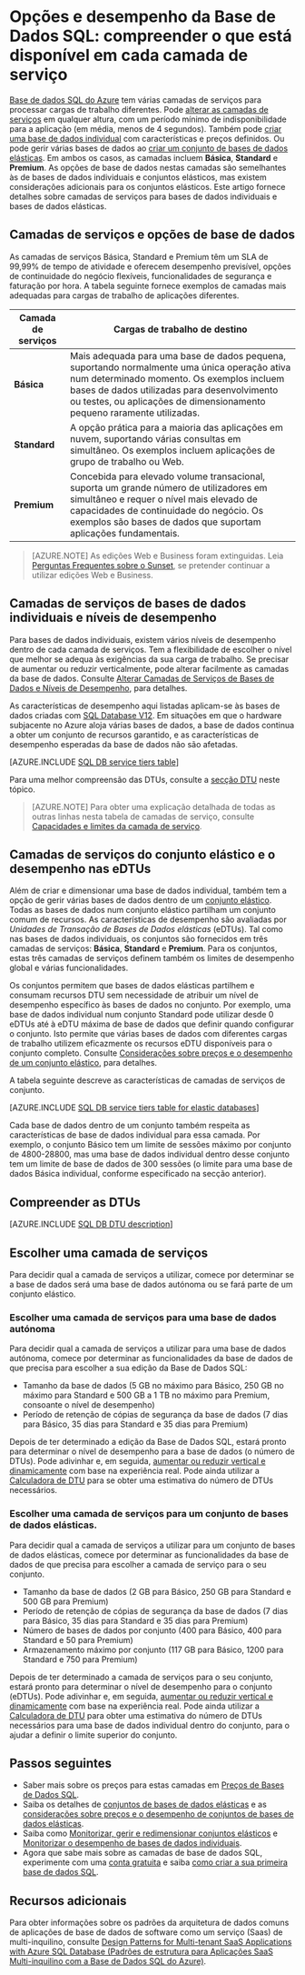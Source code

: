 <properties
    pageTitle="Desempenho e opções da Base de Dados SQL: camadas de serviço | Microsoft Azure"
    description="Compare o desempenho da Base de Dados SQL e as funcionalidades de continuidade do negócio das camadas de serviços para balancear o custo e a capacidade, à medida que aumenta de dimensão."
    keywords="opções da base de dados, desempenho da base de dados"
    services="sql-database"
    documentationCenter=""
    authors="CarlRabeler"
    manager="jhubbard"
    editor=""/>

<tags
    ms.service="sql-database"
    ms.devlang="na"
    ms.topic="get-started-article"
    ms.tgt_pltfrm="na"
    ms.workload="data-management"
    ms.date="07/05/2016"
    ms.author="carlrab"/>

# Opções e desempenho da Base de Dados SQL: compreender o que está disponível em cada camada de serviço

[Base de dados SQL do Azure](sql-database-technical-overview.md) tem várias camadas de serviços para processar cargas de trabalho diferentes. Pode [alterar as camadas de serviços](sql-database-scale-up.md) em qualquer altura, com um período mínimo de indisponibilidade para a aplicação (em média, menos de 4 segundos). Também pode [criar uma base de dados individual](sql-database-get-started.md) com características e preços definidos. Ou pode gerir várias bases de dados ao [criar um conjunto de bases de dados elásticas](sql-database-elastic-pool-create-portal.md). Em ambos os casos, as camadas incluem **Básica**, **Standard** e **Premium**. As opções de base de dados nestas camadas são semelhantes às de bases de dados individuais e conjuntos elásticos, mas existem considerações adicionais para os conjuntos elásticos. Este artigo fornece detalhes sobre camadas de serviços para bases de dados individuais e bases de dados elásticas.

## Camadas de serviços e opções de base de dados
As camadas de serviços Básica, Standard e Premium têm um SLA de 99,99% de tempo de atividade e oferecem desempenho previsível, opções de continuidade do negócio flexíveis, funcionalidades de segurança e faturação por hora. A tabela seguinte fornece exemplos de camadas mais adequadas para cargas de trabalho de aplicações diferentes.

| Camada de serviços | Cargas de trabalho de destino |
|---|---|
| **Básica** | Mais adequada para uma base de dados pequena, suportando normalmente uma única operação ativa num determinado momento. Os exemplos incluem bases de dados utilizadas para desenvolvimento ou testes, ou aplicações de dimensionamento pequeno raramente utilizadas. |
| **Standard** | A opção prática para a maioria das aplicações em nuvem, suportando várias consultas em simultâneo. Os exemplos incluem aplicações de grupo de trabalho ou Web. |
| **Premium** | Concebida para elevado volume transacional, suporta um grande número de utilizadores em simultâneo e requer o nível mais elevado de capacidades de continuidade do negócio. Os exemplos são bases de dados que suportam aplicações fundamentais. |

>[AZURE.NOTE] As edições Web e Business foram extinguidas. Leia [Perguntas Frequentes sobre o Sunset](https://azure.microsoft.com/pricing/details/sql-database/web-business/), se pretender continuar a utilizar edições Web e Business.

## Camadas de serviços de bases de dados individuais e níveis de desempenho
Para bases de dados individuais, existem vários níveis de desempenho dentro de cada camada de serviços. Tem a flexibilidade de escolher o nível que melhor se adequa às exigências da sua carga de trabalho. Se precisar de aumentar ou reduzir verticalmente, pode alterar facilmente as camadas da base de dados. Consulte [Alterar Camadas de Serviços de Bases de Dados e Níveis de Desempenho](sql-database-scale-up.md), para detalhes.

As características de desempenho aqui listadas aplicam-se às bases de dados criadas com [SQL Database V12](sql-database-v12-whats-new.md). Em situações em que o hardware subjacente no Azure aloja várias bases de dados, a base de dados continua a obter um conjunto de recursos garantido, e as características de desempenho esperadas da base de dados não são afetadas.

[AZURE.INCLUDE [SQL DB service tiers table](../../includes/sql-database-service-tiers-table.md)]

Para uma melhor compreensão das DTUs, consulte a [secção DTU](#understanding-dtus) neste tópico.

>[AZURE.NOTE] Para obter uma explicação detalhada de todas as outras linhas nesta tabela de camadas de serviço, consulte [Capacidades e limites da camada de serviço](sql-database-performance-guidance.md#service-tier-capabilities-and-limits).

## Camadas de serviços do conjunto elástico e o desempenho nas eDTUs
Além de criar e dimensionar uma base de dados individual, também tem a opção de gerir várias bases de dados dentro de um [conjunto elástico](sql-database-elastic-pool.md). Todas as bases de dados num conjunto elástico partilham um conjunto comum de recursos. As características de desempenho são avaliadas por *Unidades de Transação de Bases de Dados elásticas* (eDTUs). Tal como nas bases de dados individuais, os conjuntos são fornecidos em três camadas de serviços: **Básica**, **Standard** e **Premium**. Para os conjuntos, estas três camadas de serviços definem também os limites de desempenho global e várias funcionalidades.

Os conjuntos permitem que bases de dados elásticas partilhem e consumam recursos DTU sem necessidade de atribuir um nível de desempenho específico às bases de dados no conjunto. Por exemplo, uma base de dados individual num conjunto Standard pode utilizar desde 0 eDTUs até à eDTU máxima de base de dados que definir quando configurar o conjunto. Isto permite que várias bases de dados com diferentes cargas de trabalho utilizem eficazmente os recursos eDTU disponíveis para o conjunto completo. Consulte [Considerações sobre preços e o desempenho de um conjunto elástico](sql-database-elastic-pool-guidance.md), para detalhes.

A tabela seguinte descreve as características de camadas de serviços de conjunto.

[AZURE.INCLUDE [SQL DB service tiers table for elastic databases](../../includes/sql-database-service-tiers-table-elastic-db-pools.md)]

Cada base de dados dentro de um conjunto também respeita as características de base de dados individual para essa camada. Por exemplo, o conjunto Básico tem um limite de sessões máximo por conjunto de 4800-28800, mas uma base de dados individual dentro desse conjunto tem um limite de base de dados de 300 sessões (o limite para uma base de dados Básica individual, conforme especificado na secção anterior).

## Compreender as DTUs

[AZURE.INCLUDE [SQL DB DTU description](../../includes/sql-database-understanding-dtus.md)]

## Escolher uma camada de serviços

Para decidir qual a camada de serviços a utilizar, comece por determinar se a base de dados será uma base de dados autónoma ou se fará parte de um conjunto elástico. 

### Escolher uma camada de serviços para uma base de dados autónoma

Para decidir qual a camada de serviços a utilizar para uma base de dados autónoma, comece por determinar as funcionalidades da base de dados de que precisa para escolher a sua edição da Base de Dados SQL:

- Tamanho da base de dados (5 GB no máximo para Básico, 250 GB no máximo para Standard e 500 GB a 1 TB no máximo para Premium, consoante o nível de desempenho)
- Período de retenção de cópias de segurança da base de dados (7 dias para Básico, 35 dias para Standard e 35 dias para Premium)

Depois de ter determinado a edição da Base de Dados SQL, estará pronto para determinar o nível de desempenho para a base de dados (o número de DTUs). Pode adivinhar e, em seguida, [aumentar ou reduzir vertical e dinamicamente](sql-database-scale-up.md) com base na experiência real. Pode ainda utilizar a [Calculadora de DTU](http://dtucalculator.azurewebsites.net/) para se obter uma estimativa do número de DTUs necessários. 

### Escolher uma camada de serviços para um conjunto de bases de dados elásticas.

Para decidir qual a camada de serviços a utilizar para um conjunto de bases de dados elásticas, comece por determinar as funcionalidades da base de dados de que precisa para escolher a camada de serviço para o seu conjunto.

- Tamanho da base de dados (2 GB para Básico, 250 GB para Standard e 500 GB para Premium)
- Período de retenção de cópias de segurança da base de dados (7 dias para Básico, 35 dias para Standard e 35 dias para Premium)
- Número de bases de dados por conjunto (400 para Básico, 400 para Standard e 50 para Premium)
- Armazenamento máximo por conjunto (117 GB para Básico, 1200 para Standard e 750 para Premium)

Depois de ter determinado a camada de serviços para o seu conjunto, estará pronto para determinar o nível de desempenho para o conjunto (eDTUs). Pode adivinhar e, em seguida, [aumentar ou reduzir vertical e dinamicamente](sql-database-elastic-pool-manage-portal.md#change-performance-settings-of-a-pool) com base na experiência real. Pode ainda utilizar a [Calculadora de DTU](http://dtucalculator.azurewebsites.net/) para obter uma estimativa do número de DTUs necessários para uma base de dados individual dentro do conjunto, para o ajudar a definir o limite superior do conjunto.

## Passos seguintes
- Saber mais sobre os preços para estas camadas em [Preços de Bases de Dados SQL](https://azure.microsoft.com/pricing/details/sql-database/).
- Saiba os detalhes de [conjuntos de bases de dados elásticas](sql-database-elastic-pool-guidance.md) e as [considerações sobre preços e o desempenho de conjuntos de bases de dados elásticas](sql-database-elastic-pool-guidance.md).
- Saiba como [Monitorizar, gerir e redimensionar conjuntos elásticos](sql-database-elastic-pool-manage-portal.md) e [Monitorizar o desempenho de bases de dados individuais](sql-database-single-database-monitor.md).
- Agora que sabe mais sobre as camadas de base de dados SQL, experimente com uma [conta gratuita](https://azure.microsoft.com/pricing/free-trial/) e saiba [como criar a sua primeira base de dados SQL](sql-database-get-started.md).

## Recursos adicionais

Para obter informações sobre os padrões da arquitetura de dados comuns de aplicações de base de dados de software como um serviço (Saas) de multi-inquilino, consulte [Design Patterns for Multi-tenant SaaS Applications with Azure SQL Database (Padrões de estrutura para Aplicações SaaS Multi-inquilino com a Base de Dados SQL do Azure)](sql-database-design-patterns-multi-tenancy-saas-applications.md).



<!--HONumber=Aug16_HO1-->


